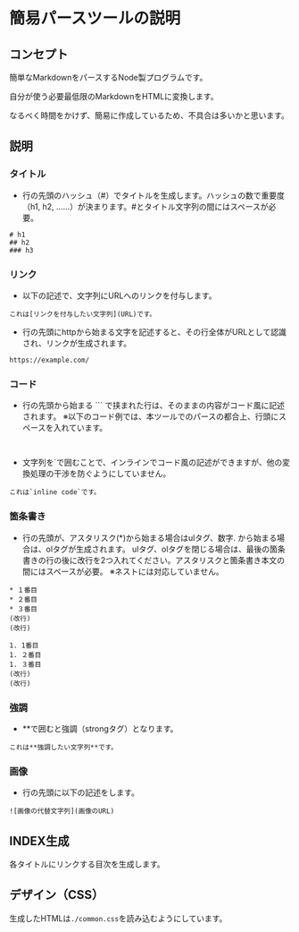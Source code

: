 # 簡易パースツールの説明

## コンセプト
簡単なMarkdownをパースするNode製プログラムです。

自分が使う必要最低限のMarkdownをHTMLに変換します。

なるべく時間をかけず、簡易に作成しているため、不具合は多いかと思います。


## 説明

### タイトル

* 行の先頭のハッシュ（#）でタイトルを生成します。ハッシュの数で重要度（h1, h2, ……）が決まります。#とタイトル文字列の間にはスペースが必要。
```
# h1
## h2
### h3
```


### リンク

* 以下の記述で、文字列にURLへのリンクを付与します。
```
これは[リンクを付与したい文字列](URL)です。
```
* 行の先頭にhttpから始まる文字を記述すると、その行全体がURLとして認識され、リンクが生成されます。
```
https://example.com/
```


### コード

* 行の先頭から始まる ``` で挟まれた行は、そのままの内容がコード風に記述されます。
※以下のコード例では、本ツールでのパースの都合上、行頭にスペースを入れています。
```
 ```
 <script>
   console.log("example");
 </script>
 ```
```

* 文字列を`で囲むことで、インラインでコード風の記述ができますが、他の変換処理の干渉を防ぐようにしていません。
```
これは`inline code`です。
```


### 箇条書き

* 行の先頭が、アスタリスク(*)から始まる場合はulタグ、数字. から始まる場合は、olタグが生成されます。
ulタグ、olタグを閉じる場合は、最後の箇条書きの行の後に改行を2つ入れてください。アスタリスクと箇条書き本文の間にはスペースが必要。
※ネストには対応していません。
```
* １番目
* ２番目
* ３番目
(改行)
(改行)
```

```
1. 1番目
1. ２番目
1. ３番目
(改行)
(改行)
```


### 強調

* **で囲むと強調（strongタグ）となります。
```
これは**強調したい文字列**です。
```


### 画像

* 行の先頭に以下の記述をします。
```
![画像の代替文字列](画像のURL)
```


## INDEX生成

各タイトルにリンクする目次を生成します。


## デザイン（CSS）

生成したHTMLは`./common.css`を読み込むようにしています。


